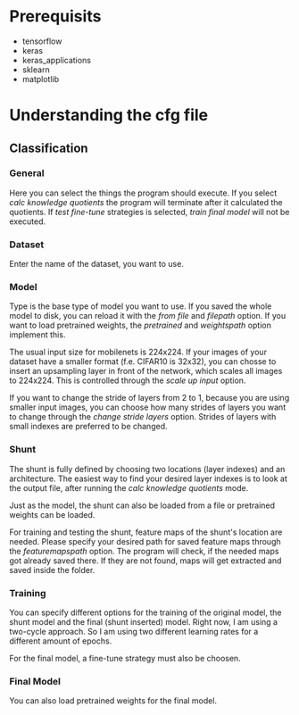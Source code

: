 # Prerequisits

 - tensorflow
 - keras
 - keras_applications
 - sklearn
 - matplotlib

# Understanding the cfg file

## Classification

### General

Here you can select the things the program should execute. If you select *calc knowledge quotients* the program will terminate after it calculated the quotients. If *test fine-tune* strategies is selected, *train final model* will not be executed.

### Dataset

Enter the name of the dataset, you want to use.

### Model

Type is the base type of model you want to use. If you saved the whole model to disk, you can reload it with the *from file* and *filepath* option. If you want to load pretrained weights, the *pretrained* and *weightspath* option implement this.

The usual input size for mobilenets is 224x224. If your images of your dataset have a smaller format (f.e. CIFAR10 is 32x32), you can chosse to insert an upsampling layer in front of the network, which scales all images to 224x224. This is controlled through the *scale up input* option.

If you want to change the stride of layers from 2 to 1, because you are using smaller input images, you can choose how many strides of layers you want to change through the *change stride layers* option. Strides of layers with small indexes are preferred to be changed.

### Shunt

The shunt is fully defined by choosing two locations (layer indexes) and an architecture. The easiest way to find your desired layer indexes is to look at the output file, after running the *calc knowledge quotients* mode.

Just as the model, the shunt can also be loaded from a file or pretrained weights can be loaded.

For training and testing the shunt, feature maps of the shunt's location are needed. Please specify your desired path for saved feature maps through the *featuremapspath* option. The program will check, if the needed maps got already saved there. If they are not found, maps will get extracted and saved inside the folder. 

### Training

You can specify different options for the training of the original model, the shunt model and the final (shunt inserted) model. Right now, I am using a two-cycle approach. So I am using two different learning rates for a different amount of epochs.

For the final model, a fine-tune strategy must also be choosen.

### Final Model

You can also load pretrained weights for the final model.